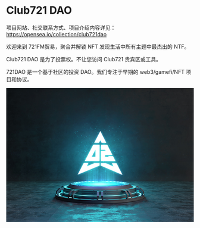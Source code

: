 # Club721 DAO

项目网站、社交联系方式、项目介绍内容详见：https://opensea.io/collection/club721dao

欢迎来到 721FM贸易，聚合并解锁 NFT
发现生活中所有主题中最杰出的 NTF。

Club721 DAO 是为了投票权。不让您访问 Club721 贵宾区或工具。

721DAO 是一个基于社区的投资 DAO。我们专注于早期的 web3/gamefi/NFT 项目和协议。

![nft](01.jpg)
